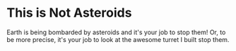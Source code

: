 # This is Not Asteroids
Earth is being bombarded by asteroids and it's your job to stop them!
Or, to be more precise, it's your job to look at the awesome turret I built stop them.
